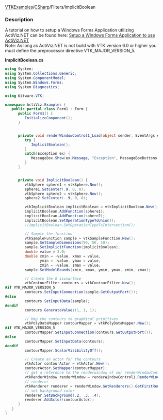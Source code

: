 [VTKExamples](Home)/[CSharp](CSharp)/Filters/ImplicitBoolean

### Description
A tutorial on how to setup a Windows Forms Application utilizing ActiViz.NET can be found here: [Setup a Windows Forms Application to use ActiViz.NET](http://www.vtk.org/Wiki/VTK/CSharp/ActiViz.NET)<br />
Note: As long as ActiViz.NET is not build with VTK version 6.0 or higher you must define the preprocessor directive VTK_MAJOR_VERSION_5.

**ImplicitBoolean.cs**
```csharp
using System;
using System.Collections.Generic;
using System.ComponentModel;
using System.Windows.Forms;
using System.Diagnostics;

using Kitware.VTK;

namespace ActiViz.Examples {
   public partial class Form1 : Form {
      public Form1() {
         InitializeComponent();
      }


      private void renderWindowControl1_Load(object sender, EventArgs e) {
         try {
            ImplicitBoolean();
         }
         catch(Exception ex) {
            MessageBox.Show(ex.Message, "Exception", MessageBoxButtons.OK);
         }
      }


      private void ImplicitBoolean() {
         vtkSphere sphere1 = vtkSphere.New();
         sphere1.SetCenter(.9, 0, 0);
         vtkSphere sphere2 = vtkSphere.New();
         sphere2.SetCenter(-.9, 0, 0);

         vtkImplicitBoolean implicitBoolean = vtkImplicitBoolean.New();
         implicitBoolean.AddFunction(sphere1);
         implicitBoolean.AddFunction(sphere2);
         implicitBoolean.SetOperationTypeToUnion();
         //implicitBoolean.SetOperationTypeToIntersection();

         // Sample the function
         vtkSampleFunction sample = vtkSampleFunction.New();
         sample.SetSampleDimensions(50, 50, 50);
         sample.SetImplicitFunction(implicitBoolean);
         double value = 3.0;
         double xmin = -value, xmax = value,
                ymin = -value, ymax = value,
                zmin = -value, zmax = value;
         sample.SetModelBounds(xmin, xmax, ymin, ymax, zmin, zmax);

         // Create the 0 isosurface
         vtkContourFilter contours = vtkContourFilter.New();
#if VTK_MAJOR_VERSION_5
         contours.SetInputConnection(sample.GetOutputPort());
#else
         contours.SetInputData(sample);
#endif
         contours.GenerateValues(1, 1, 1);

         // Map the contours to graphical primitives
         vtkPolyDataMapper contourMapper = vtkPolyDataMapper.New();
#if VTK_MAJOR_VERSION_5
         contourMapper.SetInputConnection(contours.GetOutputPort());
#else
         contourMapper.SetInputData(contours);
#endif
         contourMapper.ScalarVisibilityOff();

         // Create an actor for the contours
         vtkActor contourActor = vtkActor.New();
         contourActor.SetMapper(contourMapper);
         // get a reference to the renderwindow of our renderWindowControl1
         vtkRenderWindow renderWindow = renderWindowControl1.RenderWindow;
         // renderer
         vtkRenderer renderer = renderWindow.GetRenderers().GetFirstRenderer();
         // set background color
         renderer.SetBackground(.2, .3, .4);
         renderer.AddActor(contourActor);
      }
   }
}
```
